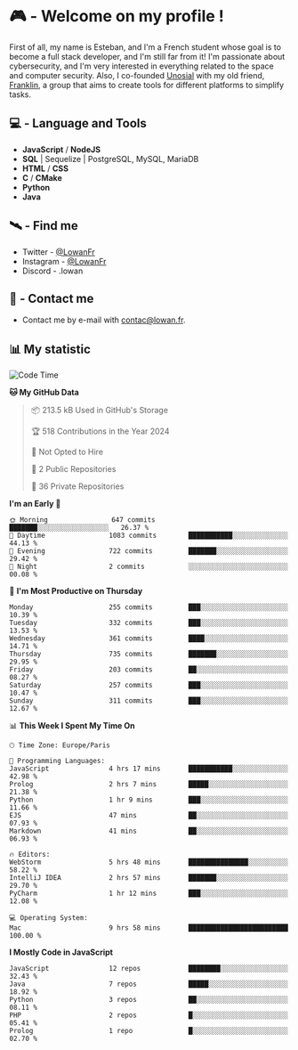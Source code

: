 # 🎮 - Welcome on my profile !
First of all, my name is Esteban, and I'm a French student whose goal is to become a full stack developer, and I'm still far from it!
I'm passionate about cybersecurity, and I'm very interested in everything related to the space and computer security.
Also, I co-founded [Unosial](https://github.com/Unosial) with my old friend, [Franklin](https://github.com/AbaFranklin/), a group that aims to create tools for different platforms to simplify tasks. 



## 💻 - Language and Tools
- **JavaScript** / **NodeJS**
- **SQL** | Sequelize | PostgreSQL, MySQL, MariaDB
- **HTML** / **CSS**
- **C** / **CMake**
- **Python**
- **Java**

## 🛰️ - Find me

 - Twitter - [@LowanFr](https://twitter.com/LowanFr/)
 - Instagram - [@LowanFr](https://instagram.com/LowanFr)
 - Discord -  .lowan
 
## 📡 - Contact me
 - Contact me by e-mail with [contac@lowan.fr](mailto:contact@lowan.fr).

## 📊 My statistic
<!--START_SECTION:waka-->
![Code Time](http://img.shields.io/badge/Code%20Time-1%2C015%20hrs%201%20min-blue)

**🐱 My GitHub Data** 

> 📦 213.5 kB Used in GitHub's Storage 
 > 
> 🏆 518 Contributions in the Year 2024
 > 
> 🚫 Not Opted to Hire
 > 
> 📜 2 Public Repositories 
 > 
> 🔑 36 Private Repositories 
 > 
**I'm an Early 🐤** 

```text
🌞 Morning                647 commits         ███████░░░░░░░░░░░░░░░░░░   26.37 % 
🌆 Daytime                1083 commits        ███████████░░░░░░░░░░░░░░   44.13 % 
🌃 Evening                722 commits         ███████░░░░░░░░░░░░░░░░░░   29.42 % 
🌙 Night                  2 commits           ░░░░░░░░░░░░░░░░░░░░░░░░░   00.08 % 
```
📅 **I'm Most Productive on Thursday** 

```text
Monday                   255 commits         ███░░░░░░░░░░░░░░░░░░░░░░   10.39 % 
Tuesday                  332 commits         ███░░░░░░░░░░░░░░░░░░░░░░   13.53 % 
Wednesday                361 commits         ████░░░░░░░░░░░░░░░░░░░░░   14.71 % 
Thursday                 735 commits         ███████░░░░░░░░░░░░░░░░░░   29.95 % 
Friday                   203 commits         ██░░░░░░░░░░░░░░░░░░░░░░░   08.27 % 
Saturday                 257 commits         ███░░░░░░░░░░░░░░░░░░░░░░   10.47 % 
Sunday                   311 commits         ███░░░░░░░░░░░░░░░░░░░░░░   12.67 % 
```


📊 **This Week I Spent My Time On** 

```text
🕑︎ Time Zone: Europe/Paris

💬 Programming Languages: 
JavaScript               4 hrs 17 mins       ███████████░░░░░░░░░░░░░░   42.98 % 
Prolog                   2 hrs 7 mins        █████░░░░░░░░░░░░░░░░░░░░   21.38 % 
Python                   1 hr 9 mins         ███░░░░░░░░░░░░░░░░░░░░░░   11.66 % 
EJS                      47 mins             ██░░░░░░░░░░░░░░░░░░░░░░░   07.93 % 
Markdown                 41 mins             ██░░░░░░░░░░░░░░░░░░░░░░░   06.93 % 

🔥 Editors: 
WebStorm                 5 hrs 48 mins       ███████████████░░░░░░░░░░   58.22 % 
IntelliJ IDEA            2 hrs 57 mins       ███████░░░░░░░░░░░░░░░░░░   29.70 % 
PyCharm                  1 hr 12 mins        ███░░░░░░░░░░░░░░░░░░░░░░   12.08 % 

💻 Operating System: 
Mac                      9 hrs 58 mins       █████████████████████████   100.00 % 
```

**I Mostly Code in JavaScript** 

```text
JavaScript               12 repos            ████████░░░░░░░░░░░░░░░░░   32.43 % 
Java                     7 repos             █████░░░░░░░░░░░░░░░░░░░░   18.92 % 
Python                   3 repos             ██░░░░░░░░░░░░░░░░░░░░░░░   08.11 % 
PHP                      2 repos             █░░░░░░░░░░░░░░░░░░░░░░░░   05.41 % 
Prolog                   1 repo              █░░░░░░░░░░░░░░░░░░░░░░░░   02.70 % 
```




<!--END_SECTION:waka-->

